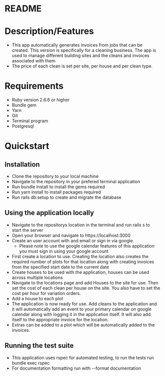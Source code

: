 # README

# Description/Features
* This app automatically generates invoices from jobs that can be created. This version is specifically for a cleaning business. The app is used to manage different building sites and the cleans and invoices associated with them 
* The price of each clean is set per site, per house and per clean type. 

# Requirements
* Ruby version 2.6.6 or higher
* Bundle gem
* Yarn
* Git
* Terminal program
* Postgresql

# Quickstart
## Installation 
* Clone the repository to your local machine
* Navigate to the repository in your prefered terminal application
* Run bundle install to install the gems required
* Run yarn install to install packages required
* Run rails db:setup to create and migrate the database

## Using the application locally
* Navigate to the repositorys location in the terminal and run rails s to start the server
* Open your browser and navigate to https://localhost:3000 
* Create an user account with and email or sign in via google. 
    * Please note to use the google calendar features of this application you must sign in using your google account 
* First create a location to use. Creating the location also creates the required number of plots for that location along with creating invoices from the specified start date to the current date
* Create houses to be used with the application, houses can be used across multiple locations
* Navigate to the locations page and add Houses to the site for use. Then set the cost of each clean per house on the site. You also have to set the cost per hour for variation orders. 
* Add a house to each plot
* The application is now ready for use. Add cleans to the application and it will automatically add an event to your primary calendar on google calendar along with logging it in the application itself. It will also add itself to the appropriate invoice for the location. 
* Extras can be added to a plot which will be automatically added to the invoices.

## Running the test suite
* This application uses rspec for automated testing, to run the tests run bundle exec rspec
* For documentation formatting run with --format documentation 